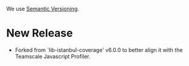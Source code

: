 We use [Semantic Versioning](https://semver.org/).

# New Release

* Forked from `lib-istanbul-coverage' v6.0.0 to better align it with the Teamscale Javascript Profiler.
